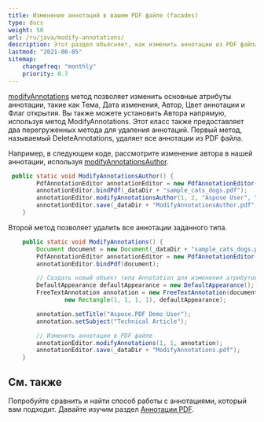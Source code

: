 ```yaml
---
title: Изменение аннотаций в вашем PDF файле (facades)
type: docs
weight: 50
url: /ru/java/modify-annotations/
description: Этот раздел объясняет, как изменить аннотации из PDF файла в XFDF с помощью Aspose.PDF Facades.
lastmod: "2021-06-05"
sitemap:
    changefreq: "monthly"
    priority: 0.7
---
```


[modifyAnnotations](https://reference.aspose.com/pdf/java/com.aspose.pdf.facades/PdfAnnotationEditor#modifyAnnotations-int-int-com.aspose.pdf.Annotation-) метод позволяет изменить основные атрибуты аннотации, такие как Тема, Дата изменения, Автор, Цвет аннотации и Флаг открытия. Вы также можете установить Автора напрямую, используя метод ModifyAnnotations. Этот класс также предоставляет два перегруженных метода для удаления аннотаций. Первый метод, называемый DeleteAnnotations, удаляет все аннотации из PDF файла.

Например, в следующем коде, рассмотрите изменение автора в нашей аннотации, используя [modifyAnnotationsAuthor](https://reference.aspose.com/pdf/java/com.aspose.pdf.facades/PdfAnnotationEditor#modifyAnnotationsAuthor-int-int-java.lang.String-java.lang.String-).

```java
 public static void ModifyAnnotationsAuthor() {
        PdfAnnotationEditor annotationEditor = new PdfAnnotationEditor();
        annotationEditor.bindPdf(_dataDir + "sample_cats_dogs.pdf");
        annotationEditor.modifyAnnotationsAuthor(1, 2, "Aspose User", "Aspose.PDF user");
        annotationEditor.save(_dataDir + "ModifyAnnotationsAuthor.pdf");
    }
```

Второй метод позволяет удалить все аннотации заданного типа.

```java
    public static void ModifyAnnotations() {
        Document document = new Document(_dataDir + "sample_cats_dogs.pdf");
        PdfAnnotationEditor annotationEditor = new PdfAnnotationEditor();
        annotationEditor.bindPdf(document);

        // Создать новый объект типа Annotation для изменения атрибутов аннотации
        DefaultAppearance defaultAppearance = new DefaultAppearance();
        FreeTextAnnotation annotation = new FreeTextAnnotation(document.getPages().get_Item(1),
                new Rectangle(1, 1, 1, 1), defaultAppearance);

        annotation.setTitle("Aspose.PDF Demo User");
        annotation.setSubject("Technical Article");

        // Изменить аннотации в PDF файле
        annotationEditor.modifyAnnotations(1, 1, annotation);
        annotationEditor.save(_dataDir + "ModifyAnnotations.pdf");
    }
```


## См. также

Попробуйте сравнить и найти способ работы с аннотациями, который вам подходит. Давайте изучим раздел [Аннотации PDF](/pdf/ru/java/annotations/).